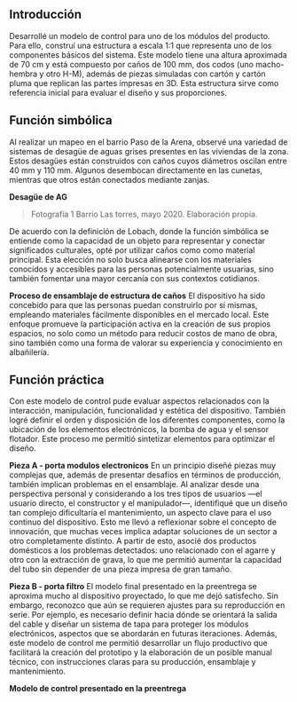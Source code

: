 

## **Introducción**

Desarrollé un modelo de control para uno de los módulos del producto. Para ello, construí una estructura a escala 1:1 que representa uno de los componentes básicos del sistema. Este modelo tiene una altura aproximada de 70 cm y está compuesto por caños de 100 mm, dos codos (uno macho-hembra y otro H-M), además de piezas simuladas con cartón y cartón pluma que replican las partes impresas en 3D. Esta estructura sirve como referencia inicial para evaluar el diseño y sus proporciones.

## Función simbólica
Al realizar un mapeo en el barrio Paso de la Arena, observé una variedad de sistemas de desagüe de aguas grises presentes en las viviendas de la zona. Estos desagües están construidos con caños cuyos diámetros oscilan entre 40 mm y 110 mm. Algunos desembocan directamente en las cunetas, mientras que otros están conectados mediante zanjas.

**Desagüe de AG**
> Fotografía 1 Barrio Las torres, mayo 2020. Elaboración propia.

De acuerdo con la definición de Lobach, donde la función simbólica se entiende como la capacidad de un objeto para representar y conectar significados culturales, opté por utilizar caños como como material principal. Esta elección no solo busca alinearse con los materiales conocidos y accesibles para las personas potencialmente usuarias, sino también fomentar una mayor cercanía con sus contextos cotidianos.

**Proceso de ensamblaje de estructura de caños**
El dispositivo ha sido concebido para que las personas puedan construirlo por sí mismas, empleando materiales fácilmente disponibles en el mercado local. Este enfoque promueve la participación activa en la creación de sus propios espacios, no solo como un método para reducir costos de mano de obra, sino también como una forma de valorar su experiencia y conocimiento en albañilería.


## Función práctica
Con este modelo de control pude evaluar aspectos relacionados con la interacción, manipulación, funcionalidad y estética del dispositivo. También logré definir el orden y disposición de los diferentes componentes, como la ubicación de los elementos electrónicos, la bomba de agua y el sensor flotador. Este proceso me permitió sintetizar elementos para optimizar el diseño.

**Pieza A - porta modulos electronicos**
En un principio diseñé piezas muy complejas que, además de presentar desafíos en términos de producción, también implican problemas en el ensamblaje. Al analizar desde una perspectiva personal y considerando a los tres tipos de usuarios —el usuario directo, el constructor y el manipulador—, identifiqué que un diseño tan complejo dificultaría el mantenimiento, un aspecto clave para el uso continuo del dispositivo. Esto me llevó a reflexionar sobre el concepto de innovación, que muchas veces implica adaptar soluciones de un sector a otro completamente distinto. A partir de esto, asocié dos productos domésticos a los problemas detectados: uno relacionado con el agarre y otro con la extracción de grava, lo que me permitió aumentar la capacidad del tubo sin depender de una pieza impresa de gran tamaño.

**Pieza B - porta filtro**
El modelo final presentado en la preentrega se aproxima mucho al dispositivo proyectado, lo que me dejó satisfecho. Sin embargo, reconozco que aún se requieren ajustes para su reproducción en serie. Por ejemplo, es necesario definir hacia dónde se orientará la salida del cable y diseñar un sistema de tapa para proteger los módulos electrónicos, aspectos que se abordarán en futuras iteraciones.
Además, este modelo de control me permitió desarrollar un flujo productivo que facilitará la creación del prototipo y la elaboración de un posible manual técnico, con instrucciones claras para su producción, ensamblaje y mantenimiento.

**Modelo de control presentado en la preentrega**